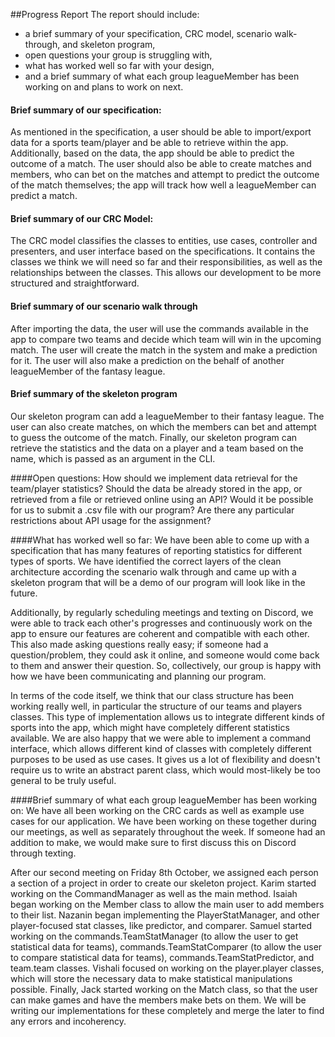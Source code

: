##Progress Report
The report should include:

* a brief summary of your specification, CRC model, scenario walk-through, and skeleton program,
* open questions your group is struggling with,
* what has worked well so far with your design,
* and a brief summary of what each group leagueMember has been working on and plans to work on next.

#### Brief summary of our specification:
As mentioned in the specification, a user should be able to import/export data for a sports team/player
and be able to retrieve within the app. Additionally, based on the data, the app should be able to 
predict the outcome of a match. The user should also be able to create matches and members, who 
can bet on the matches and attempt to predict the outcome of the match themselves; the app will track
how well a leagueMember can predict a match.

#### Brief summary of our CRC Model:
The CRC model classifies the classes to entities, use cases, controller and presenters, and user interface based
on the specifications. It contains the classes we think we will need so far and their responsibilities, as well as the 
relationships between the classes. This allows our development to be more structured and straightforward.

#### Brief summary of our scenario walk through
After importing the data, the user will use the commands available in the app to compare two teams and decide which team
will win in the upcoming match. The user will create the match in the system and make a prediction for it. The user
will also make a prediction on the behalf of another leagueMember of the fantasy league. 

#### Brief summary of the skeleton program
Our skeleton program can add a leagueMember to their fantasy league. The user can also create matches, on which the members
can bet and attempt to guess the outcome of the match. Finally, our skeleton program can retrieve the statistics and the
data on a player and a team based on the name, which is passed as an argument in the CLI. 


####Open questions: 
How should we implement data retrieval for the team/player statistics? Should the data be already stored in the app, 
or retrieved from a file or retrieved online using an API?
Would it be possible for us to submit a .csv file with our program? Are there any particular restrictions about API
usage for the assignment?


####What has worked well so far: 
We have been able to come up with a specification that has many features
of reporting statistics for different types of sports. We have identified
the correct layers of the clean architecture according the scenario walk through and
came up with a skeleton program that will be a demo of our program will
look like in the future.

Additionally, by regularly scheduling meetings and texting on Discord, we were able to track each other's progresses
and continuously work on the app to ensure our features are coherent and compatible with each other. This also made
asking questions really easy; if someone had a question/problem, they could ask it online, and someone would come
back to them and answer their question. So, collectively, our group is happy with how we have been communicating and 
planning our program. 

In terms of the code itself, we think that our class structure has been working really well, in particular the structure
of our teams and players classes. This type of implementation allows us to integrate different kinds of sports into the
app, which might have completely different statistics available. We are also happy that we were able to implement a
command interface, which allows different kind of classes with completely different purposes to be used as use cases.
It gives us a lot of flexibility and doesn't require us to write an abstract parent class, which would most-likely be
too general to be truly useful. 

####Brief summary of what each group leagueMember has been working on: 
We have all been working on the CRC cards as well as example use cases
for our application. We have been working on these together during our
meetings, as well as separately throughout the week. If someone had an
addition to make, we would make sure to first discuss this on Discord
through texting.

After our second meeting on Friday 8th October, we assigned each person
a section of a project in order to create our skeleton project.
Karim started working on the CommandManager as well as the main method.
Isaiah began working on the Member class to allow the main user to add
members to their list. Nazanin began implementing the PlayerStatManager,
and other player-focused stat classes, like predictor, and comparer.
Samuel started working on the commands.TeamStatManager (to allow the user to
get statistical data for teams), commands.TeamStatComparer (to allow the user
to compare statistical data for teams), commands.TeamStatPredictor, and team.team
classes. Vishali focused on working on the player.player classes,
which will store the necessary data to make statistical
manipulations possible. Finally, Jack started working on the Match class,
so that the user can make games and have the members make bets on them.
We will be writing our implementations for these completely and merge the later
to find any errors and incoherency.
